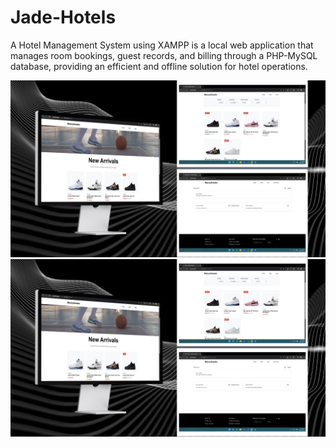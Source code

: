 # Jade-Hotels
A Hotel Management System using XAMPP is a local web application that manages room bookings, guest records, and billing through a PHP-MySQL database, providing an efficient and offline solution for hotel operations.

![image alt](https://github.com/njaustria/ManoySneaks/blob/main/manoysneakprev.jpg?raw=true)
![image alt](https://github.com/njaustria/ManoySneaks/blob/main/manoysneakprev.jpg?raw=true)
